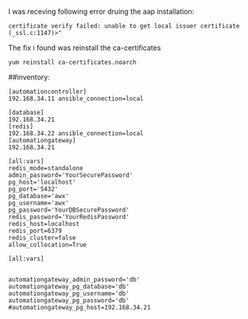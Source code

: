 I was receving following error druing the aap installation: 

```
certificate verify failed: unable to get local issuer certificate (_ssl.c:1147)>"
```

The fix i found was reinstall the ca-certificates

```
yum reinstall ca-certificates.noarch

```


##inventory:

```
[automationcontroller]
192.168.34.11 ansible_connection=local

[database]
192.168.34.21
[redis]
192.168.34.22 ansible_connection=local
[automationgateway]
192.168.34.21

[all:vars]
redis_mode=standalone
admin_password='YourSecurePassword'
pg_host='localhost'
pg_port='5432'
pg_database='awx'
pg_username='awx'
pg_password='YourDBSecurePassword'
redis_password='YourRedisPassword'
redis_host=localhost
redis_port=6379
redis_cluster=false
allow_collocation=True

[all:vars]


automationgateway_admin_password='db'
automationgateway_pg_database='db'
automationgateway_pg_username='db'
automationgateway_pg_password='db'
#automationgateway_pg_host=192.168.34.21

```





